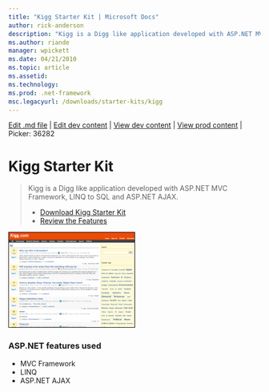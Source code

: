 ```yaml
---
title: "Kigg Starter Kit | Microsoft Docs"
author: rick-anderson
description: "Kigg is a Digg like application developed with ASP.NET MVC Framework, LINQ to SQL and ASP.NET AJAX."
ms.author: riande
manager: wpickett
ms.date: 04/21/2010
ms.topic: article
ms.assetid: 
ms.technology: 
ms.prod: .net-framework
msc.legacyurl: /downloads/starter-kits/kigg
---
```

[Edit .md file](C:\Projects\msc\dev\Msc.Www\Web.ASP\App_Data\github\downloads\starter-kits\kigg.md) | [Edit dev content](http://www.aspdev.net/umbraco#/content/content/edit/36282) | [View dev content](http://docs.aspdev.net/tutorials/downloads/starter-kits/kigg.html) | [View prod content](http://www.asp.net/downloads/starter-kits/kigg) | Picker: 36282

Kigg Starter Kit
====================
> Kigg is a Digg like application developed with ASP.NET MVC Framework, LINQ to SQL and ASP.NET AJAX.
> 
> - [Download Kigg Starter Kit](http://www.codeplex.com/Kigg/Release/ProjectReleases.aspx?ReleaseId=10931)
> - [Review the Features](http://codeplex.com/Kigg)


![Kigg Starter Kit](kigg/_static/image1.png)


### ASP.NET features used

- MVC Framework
- LINQ
- ASP.NET AJAX